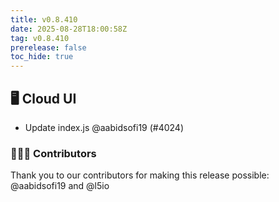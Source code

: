 ```yaml
---
title: v0.8.410
date: 2025-08-28T18:00:58Z
tag: v0.8.410
prerelease: false
toc_hide: true
---
```


## 🖥 Cloud UI

- Update index.js @aabidsofi19 (#4024)

### 👨🏽‍💻 Contributors

Thank you to our contributors for making this release possible:
@aabidsofi19 and @l5io

